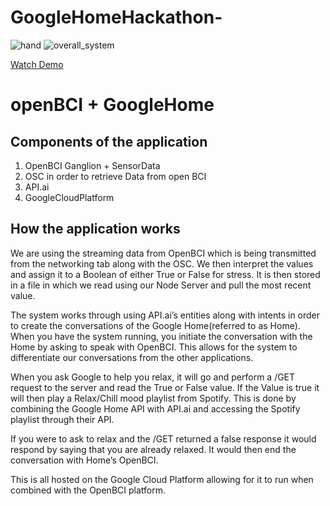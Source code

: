 # GoogleHomeHackathon-
![hand](https://cloud.githubusercontent.com/assets/22034616/25673646/16a07848-3006-11e7-9624-b79e47bf5c8d.jpg)
![overall_system](https://cloud.githubusercontent.com/assets/22034616/25673476/88335e2c-3005-11e7-9772-8f595780d8fd.jpg)

[Watch Demo](https://vimeo.com/207585754)

# openBCI + GoogleHome

## Components of the application
1. OpenBCI Ganglion + SensorData
2. OSC in order to retrieve Data from open BCI
3. API.ai
4. GoogleCloudPlatform

## How the application works
We are using the streaming data from OpenBCI which is being transmitted from the networking tab along with the OSC. We then interpret the values and assign it to a Boolean of either True or False for stress. It is then stored in a file in which we read using our Node Server and pull the most recent value.

The system works through using API.ai’s entities along with intents in order to create the conversations of the Google Home(referred to as Home). When you have the system running, you initiate the conversation with the Home by asking to speak with OpenBCI. This allows for the system to differentiate our conversations from the other applications.

When you ask Google to help you relax, it will go and perform a /GET request to the server and read the True or False value. If the Value is true it will then play a Relax/Chill mood playlist from Spotify.  This is done by combining the Google Home API with API.ai and accessing the Spotify playlist through their API.

If you were to ask to relax and the /GET returned a false response it would respond by saying that you are already relaxed. It would then end the conversation with Home’s OpenBCI.

This is all hosted on the Google Cloud Platform allowing for it to run when combined with the OpenBCI platform.
